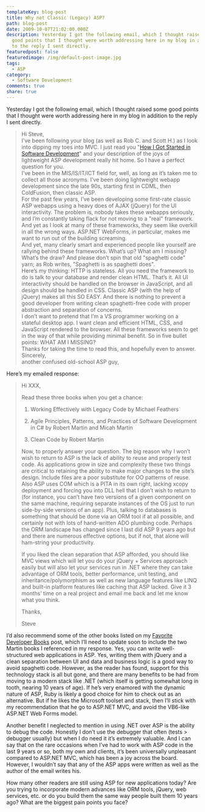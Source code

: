 ```yaml
---
templateKey: blog-post
title: Why not Classic (Legacy) ASP?
path: blog-post
date: 2009-10-07T21:02:00.000Z
description: Yesterday I got the following email, which I thought raised some
  good points that I thought were worth addressing here in my blog in addition
  to the reply I sent directly.
featuredpost: false
featuredimage: /img/default-post-image.jpg
tags:
  - ASP
category:
  - Software Development
comments: true
share: true
---
```

Yesterday I got the following email, which I thought raised some good points that I thought were worth addressing here in my blog in addition to the reply I sent directly.

> Hi Steve,\
> I’ve been following your blog (as well as Rob C. and Scott H.) as I look into dipping my toes into MVC. I just read you "[How I Got Started in Software Development](/how-i-got-started-in-software-development)" and your description of the joys of lightweight ASP development really hit home. So I have a perfect question for you.\
> I’ve been in the MIS/IS/IT/ICT field for, well, as long as it’s taken me to collect all those acronyms. I’ve been doing lightweight webapp development since the late 90s, starting first in CDML, then ColdFusion, then classic ASP.\
> For the past few years, I’ve been developing some first-rate classic ASP webapps using a heavy does of AJAX (jQuery) for the UI interactivity. The problem is, nobody takes these webapps seriously, and I’m constantly taking flack for not moving to a "real" framework. And yet as I look at many of these frameworks, they seem like overkill in all the wrong ways. ASP.NET WebForms, in particular, makes me want to run out of the building screaming.\
> And yet, many clearly smart and experienced people like yourself are rallying behind these frameworks. What’s up? What am I missing? What’s the draw? And please don’t spin that old "spaghetti code" yarn; as Rob writes, "Spaghetti is as spaghetti does".\
> Here’s my thinking: HTTP is stateless. All you need the framework to do is talk to your database and render clean HTML. That’s it. All UI interactivity should be handled on the browser in JavaScript, and all design should be handled in CSS. Classic ASP (with the help of jQuery) makes all this SO EASY. And there is nothing to prevent a good developer from writing clean spaghetti-free code with proper abstraction and separation of concerns.\
> I don’t want to pretend that I’m a VS programmer working on a stateful desktop app. I want clean and efficient HTML, CSS, and JavaScript rendered to the browser. All these frameworks seem to get in the way of that while providing minimal benefit. So in five bullet points: WHAT AM I MISSING?\
> Thanks for taking the time to read this, and hopefully even to answer.\
> Sincerely,\
> another confused old-school ASP guy,

Here’s my emailed response:

> Hi XXX,
>
> Read these three books when you get a chance:
>
> 1) Working Effectively with Legacy Code by Michael Feathers
>
> 2) Agile Principles, Patterns, and Practices of Software Development in C# by Robert Martin and Micah Martin
>
> 3) Clean Code by Robert Martin
>
> Now, to properly answer your question. The big reason why I won’t wish to return to ASP is the lack of ability to reuse and properly test code. As applications grow in size and complexity these two things are critical to retaining the ability to make major changes to the site’s design. Include files are a poor substitute for OO patterns of reuse. Also ASP uses COM which is a PITA in its own right, lacking xcopy deployment and forcing you into DLL hell that I don’t wish to return to (for instance, you can’t have two versions of a given component on the same machine, requiring separate instances of the OS just to run side-by-side versions of an app). Plus, talking to databases is something that should be done via an ORM tool if at all possible, and certainly not with lots of hand-written ADO plumbing code. Perhaps the ORM landscape has changed since I last did ASP 9 years ago but and there are numerous effective options, but if not, that alone will ham-string your productivity.
>
> If you liked the clean separation that ASP afforded, you should like MVC views which will let you do your jQuery + Services approach easily but will also let your services run in .NET where they can take advantage of ORM tools, better performance, unit testing, and inheritance/polymorphism as well as new language features like LINQ and built-in platform features like caching that ASP lacked. Give it 3 months’ time on a real project and email me back and let me know what you think.
>
> Thanks,
>
> Steve

I’d also recommend some of the other books listed on my [Favorite Developer Books](/favorite-developer-books) post, which I’ll need to update soon to include the two Martin books I referenced in my response. Yes, you can write well-structured web applications in ASP. Yes, writing them with jQuery and a clean separation between UI and data and business logic is a good way to avoid spaghetti code. However, as the reader has found, support for this technology stack is all but gone, and there are many benefits to be had from moving to a modern stack like .NET (which itself is getting somewhat long in tooth, nearing 10 years of age). If he’s very enamored with the dynamic nature of ASP, Ruby is likely a good choice for him to check out as an alternative. But if he likes the Microsoft toolset and stack, then I’ll stick with my recommendation that he go to ASP.NET MVC, and avoid the VB6-like ASP.NET Web Forms model.

Another benefit I neglected to mention in using .NET over ASP is the ability to debug the code. Honestly I don’t use the debugger that often (tests > debugger usually) but when I do need it it’s extremely valuable. And I can say that on the rare occasions when I’ve had to work with ASP code in the last 9 years or so, both my own and clients, it’s been universally unpleasant compared to ASP.NET MVC, which has been a joy across the board. However, I wouldn’t say that any of the ASP apps were written as well as the author of the email writes his.

How many other readers are still using ASP for new applications today? Are you trying to incorporate modern advances like ORM tools, jQuery, web services, etc. or do you build them the same way people built them 10 years ago? What are the biggest pain points you face?